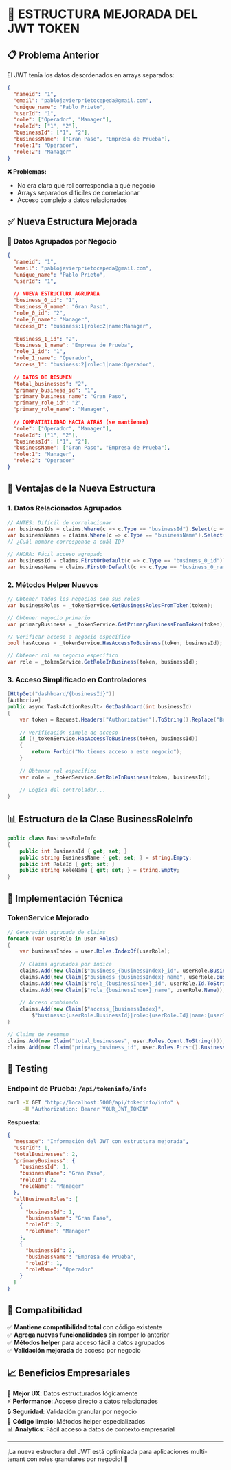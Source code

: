 # 🔐 ESTRUCTURA MEJORADA DEL JWT TOKEN

## 📋 Problema Anterior

El JWT tenía los datos desordenados en arrays separados:
```json
{
  "nameid": "1",
  "email": "pablojavierprietocepeda@gmail.com",
  "unique_name": "Pablo Prieto",
  "userId": "1",
  "role": ["Operador", "Manager"],
  "roleId": ["1", "2"],
  "businessId": ["1", "2"],
  "businessName": ["Gran Paso", "Empresa de Prueba"],
  "role:1": "Operador",
  "role:2": "Manager"
}
```

**❌ Problemas:**
- No era claro qué rol correspondía a qué negocio
- Arrays separados difíciles de correlacionar
- Acceso complejo a datos relacionados

## ✅ Nueva Estructura Mejorada

### 🎯 **Datos Agrupados por Negocio**
```json
{
  "nameid": "1",
  "email": "pablojavierprietocepeda@gmail.com", 
  "unique_name": "Pablo Prieto",
  "userId": "1",
  
  // NUEVA ESTRUCTURA AGRUPADA
  "business_0_id": "1",
  "business_0_name": "Gran Paso",
  "role_0_id": "2", 
  "role_0_name": "Manager",
  "access_0": "business:1|role:2|name:Manager",
  
  "business_1_id": "2",
  "business_1_name": "Empresa de Prueba", 
  "role_1_id": "1",
  "role_1_name": "Operador",
  "access_1": "business:2|role:1|name:Operador",
  
  // DATOS DE RESUMEN
  "total_businesses": "2",
  "primary_business_id": "1",
  "primary_business_name": "Gran Paso",
  "primary_role_id": "2", 
  "primary_role_name": "Manager",
  
  // COMPATIBILIDAD HACIA ATRÁS (se mantienen)
  "role": ["Operador", "Manager"],
  "roleId": ["1", "2"], 
  "businessId": ["1", "2"],
  "businessName": ["Gran Paso", "Empresa de Prueba"],
  "role:1": "Manager",
  "role:2": "Operador"
}
```

## 🚀 Ventajas de la Nueva Estructura

### 1. **Datos Relacionados Agrupados**
```csharp
// ANTES: Difícil de correlacionar
var businessIds = claims.Where(c => c.Type == "businessId").Select(c => c.Value);
var businessNames = claims.Where(c => c.Type == "businessName").Select(c => c.Value);
// ¿Cuál nombre corresponde a cuál ID?

// AHORA: Fácil acceso agrupado
var businessId = claims.FirstOrDefault(c => c.Type == "business_0_id")?.Value;
var businessName = claims.FirstOrDefault(c => c.Type == "business_0_name")?.Value;
```

### 2. **Métodos Helper Nuevos**
```csharp
// Obtener todos los negocios con sus roles
var businessRoles = _tokenService.GetBusinessRolesFromToken(token);

// Obtener negocio primario
var primaryBusiness = _tokenService.GetPrimaryBusinessFromToken(token);

// Verificar acceso a negocio específico
bool hasAccess = _tokenService.HasAccessToBusiness(token, businessId);

// Obtener rol en negocio específico
var role = _tokenService.GetRoleInBusiness(token, businessId);
```

### 3. **Acceso Simplificado en Controladores**
```csharp
[HttpGet("dashboard/{businessId}")]
[Authorize]
public async Task<ActionResult> GetDashboard(int businessId)
{
    var token = Request.Headers["Authorization"].ToString().Replace("Bearer ", "");
    
    // Verificación simple de acceso
    if (!_tokenService.HasAccessToBusiness(token, businessId))
    {
        return Forbid("No tienes acceso a este negocio");
    }
    
    // Obtener rol específico
    var role = _tokenService.GetRoleInBusiness(token, businessId);
    
    // Lógica del controlador...
}
```

## 📊 Estructura de la Clase BusinessRoleInfo

```csharp
public class BusinessRoleInfo
{
    public int BusinessId { get; set; }
    public string BusinessName { get; set; } = string.Empty;
    public int RoleId { get; set; }
    public string RoleName { get; set; } = string.Empty;
}
```

## 🔧 Implementación Técnica

### **TokenService Mejorado**
```csharp
// Generación agrupada de claims
foreach (var userRole in user.Roles)
{
    var businessIndex = user.Roles.IndexOf(userRole);
    
    // Claims agrupados por índice
    claims.Add(new Claim($"business_{businessIndex}_id", userRole.BusinessId.ToString()));
    claims.Add(new Claim($"business_{businessIndex}_name", userRole.BusinessName));
    claims.Add(new Claim($"role_{businessIndex}_id", userRole.Id.ToString()));
    claims.Add(new Claim($"role_{businessIndex}_name", userRole.Name));
    
    // Acceso combinado
    claims.Add(new Claim($"access_{businessIndex}", 
        $"business:{userRole.BusinessId}|role:{userRole.Id}|name:{userRole.Name}"));
}

// Claims de resumen
claims.Add(new Claim("total_businesses", user.Roles.Count.ToString()));
claims.Add(new Claim("primary_business_id", user.Roles.First().BusinessId.ToString()));
```

## 🧪 Testing

### **Endpoint de Prueba: `/api/tokeninfo/info`**
```bash
curl -X GET "http://localhost:5000/api/tokeninfo/info" \
     -H "Authorization: Bearer YOUR_JWT_TOKEN"
```

**Respuesta:**
```json
{
  "message": "Información del JWT con estructura mejorada",
  "userId": 1,
  "totalBusinesses": 2,
  "primaryBusiness": {
    "businessId": 1,
    "businessName": "Gran Paso",
    "roleId": 2,
    "roleName": "Manager"
  },
  "allBusinessRoles": [
    {
      "businessId": 1,
      "businessName": "Gran Paso", 
      "roleId": 2,
      "roleName": "Manager"
    },
    {
      "businessId": 2,
      "businessName": "Empresa de Prueba",
      "roleId": 1, 
      "roleName": "Operador"
    }
  ]
}
```

## 🔄 Compatibilidad

✅ **Mantiene compatibilidad total** con código existente  
✅ **Agrega nuevas funcionalidades** sin romper lo anterior  
✅ **Métodos helper** para acceso fácil a datos agrupados  
✅ **Validación mejorada** de acceso por negocio  

## 📈 Beneficios Empresariales

🎯 **Mejor UX**: Datos estructurados lógicamente  
⚡ **Performance**: Acceso directo a datos relacionados  
🔒 **Seguridad**: Validación granular por negocio  
🧹 **Código limpio**: Métodos helper especializados  
📊 **Analytics**: Fácil acceso a datos de contexto empresarial  

---

¡La nueva estructura del JWT está optimizada para aplicaciones multi-tenant con roles granulares por negocio! 🚀
